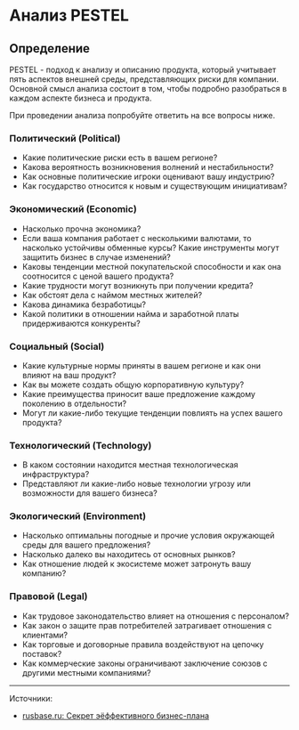# Анализ PESTEL

## Определение

PESTEL - подход к анализу и описанию продукта, который учитывает пять аспектов внешней среды, представляющих риски для компании.
Основной смысл анализа состоит в том, чтобы подробно разобраться в каждом аспекте бизнеса и продукта.

При проведении анализа попробуйте ответить на все вопросы ниже.


### Политический (Political)

- Какие политические риски есть в вашем регионе?
- Какова вероятность возникновения волнений и нестабильности?
- Как основные политические игроки оценивают вашу индустрию?
- Как государство относится к новым и существующим инициативам?


### Экономический (Economic)

- Насколько прочна экономика?
- Если ваша компания работает с несколькими валютами, то насколько устойчивы обменные курсы? Какие инструменты могут защитить бизнес в случае изменений?
- Каковы тенденции местной покупательской способности и как она соотносится с ценой вашего продукта?
- Какие трудности могут возникнуть при получении кредита?
- Как обстоят дела с наймом местных жителей?
- Какова динамика безработицы?
- Какой политики в отношении найма и заработной платы придерживаются конкуренты?


### Социальный (Social)

- Какие культурные нормы приняты в вашем регионе и как они влияют на ваш продукт?
- Как вы можете создать общую корпоративную культуру?
- Какие преимущества приносит ваше предложение каждому поколению в отдельности?
- Могут ли какие-либо текущие тенденции повлиять на успех вашего продукта?


### Технологический (Technology)

- В каком состоянии находится местная технологическая инфраструктура?
- Представляют ли какие-либо новые технологии угрозу или возможности для вашего бизнеса?


### Экологический (Environment)

- Насколько оптимальны погодные и прочие условия окружающей среды для вашего предложения?
- Насколько далеко вы находитесь от основных рынков?
- Как отношение людей к экосистеме может затронуть вашу компанию?


### Правовой (Legal)

- Как трудовое законодательство влияет на отношения с персоналом?
- Как закон о защите прав потребителей затрагивает отношения с клиентами?
- Как торговые и договорные правила воздействуют на цепочку поставок?
- Как коммерческие законы ограничивают заключение союзов с другими местными компаниями?


---

Источники:

- [rusbase.ru: Секрет эёффективного бизнес-плана](https://rb.ru/story/good-business-plan/)